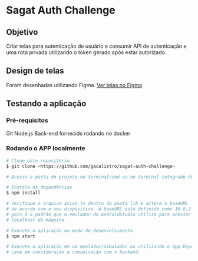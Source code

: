 # Sagat Auth Challenge

## Objetivo

Criar telas para autenticação de usuário e consumir API de autenticação e uma rota privada utilizando o token gerado após estar autorizado.

## Design de telas

Foram desenhadas utilizando Figma.
[Ver telas no Figma](https://www.figma.com/design/kUuadFMcUAGx2zyPcQV8jf/Sagat?node-id=0-1&t=6MgG6JOOz3mqtnlF-1)

## Testando a aplicação

### Pré-requisitos

Git
Node.js
Back-end fornecido rodando no docker

### Rodando o APP localmente

```bash
# Clone este repositório
$ git clone <https://github.com/gacalistro/sagat-auth-challenge>

# Acesse a pasta do projeto no terminal/cmd ou no terminal integrado de algum editor de código

# Instale as dependências
$ npm install

# Verifique o arquivo axios.ts dentro da pasta lib e altere a baseURL
# de acordo com o seu dispositivo. A baseURL está definido como 10.0.2.2
# pois é o padrão que o emulador do AndroidStudio utiliza para acessar o
# localhost da máquina.

# Execute a aplicação em modo de desenvolvimento
$ npm start

# Execute a aplicação em um emulador/simulador ou utilizando o app Expo Go.
# Leve em consideração a comunicação com o backend.
```
